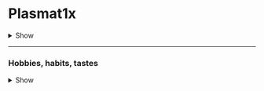# Plasmat1x


<details>
    <summary>Show</summary>
    
Разработчик. Начал обучение программированию в технаре с Pascal, Delphi и СУБД FoxPro. Обучался системному администрированию ЛВС.
Пробовал программировать на Python 3.x.
После поступления в ВУЗ начал изучать C/C++.
Во время получения дополнительного образования изучил C#, .NET 7, ASP.NET Core, SQL, СУБД MSSQL, WPF, WinForms, Многопоточность и сетевое программирование, HTML, CSS, JS, Razorpages, MVC, SOLID, стал тимлидом командного учебного проекта, GIT. Попробовал язык программирования Go, за 15 минут ознакомления с синтаксисом приступил к написанию приложения, мнение о языке: Для специфических задач для которых разрабатывался пойдет, в целом не понравился.
В свободное время занимаюсь: собственным пет-проектрм (самописный SDK игрового движка), Изучением движков, принципов программирования и архитектур.

Достижение:
Написал подобие протокола прикладного уровня для самописного сервера и десктопного приложение, подобие мессенджера. Но потом перевел сервер на ASP web api
Сделал менеджер сцен для пет-проекта, написал систему для работы с каталогами приложения
Сделал админ-панель на asp для управления пользователями

Мечта: область геймдева.
Реальность: beckend разработка.

Интересуюсь разработкой и проработкой архитектуры приложений.
Не люблю рутину и задачи разряда ВУЗ'а для проверки усвоенной темы.
Ненавижу плохую либо отсутсвующую документацию

</details>

---

### Hobbies, habits, tastes

<details>
    <summary>Show</summary>

    * Музыкальный вкус: Все что звучит мелодично залетает как дрова в топку от тяжолого метала до оркестровых композиций
    * Видео игры: Да
    * Настольные игры: Да
    * Чтение: Книги по предметным облостям с чем работаю
    * Люблю созерцать арты по любимым вселенным
    * Любимые вселеные: Молот войны 40000, Далекая далекая, эффект массы.
    * Аниме: Da
    * Фильмы: 50 на 50
    * Сериалы: скорей всего нет
    * Не люблю смартфоны

</details>